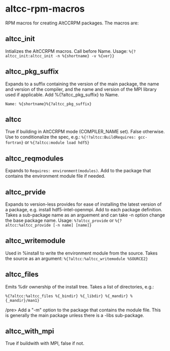 # altcc-rpm-macros
RPM macros for creating AltCCRPM packages.  The macros are:

## altcc_init
Intializes the AltCCRPM macros.  Call before Name.
Usage: `%{?altcc_init:altcc_init -n %{shortname} -v %{ver}}`

## altcc_pkg_suffix
Expands to a suffix containing the version of the main package, the name and version of the compiler, and the name and version of the MPI library used if applicable.  Add %{?altcc_pkg_suffix} to Name.
```
Name: %{shortname}%{?altcc_pkg_suffix}
```

## altcc
True if building in AltCCRPM mode (COMPILER_NAME set).  False otherwise.  Use to conditionalize the spec, e.g.: `%{!?altcc:BuildRequires: gcc-fortran}` or `%{?altcc:module load hdf5}`

## altcc_reqmodules
Expands to `Requires: environment(modules)`.  Add to the package that contains the environment module file if needed.

## altcc_prvide
Expands to version-less provides for ease of installing the latest version of a package, e.g. install hdf5-intel-openmpi.  Add to each package definition.  Takes a sub-package name as an arguement and can take -n option change the base package name.  Usage: `%?altcc_provide` or `%{?altcc:%altcc_provide [-n name] [name]}`

## altcc_writemodule
Used in %install to write the environment module from the source.  Takes the source as an argument: `%{?altcc:%altcc_writemodule %SOURCE2}`

## altcc_files
Emits %dir ownership of the install tree.  Takes a list of directories, e.g.:
```
%{?altcc:%altcc_files %{_bindir} %{_libdir} %{_mandir} %{_mandir}/man1}
```
/pre>
Add a "-m" option to the package that contains the module file.  This is generally the main package unless there is a -libs sub-package.

## altcc_with_mpi
True if buildwith with MPI, false if not.
